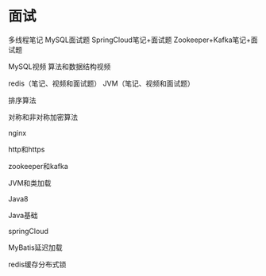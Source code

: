 # 面试



多线程笔记
MySQL面试题
SpringCloud笔记+面试题
Zookeeper+Kafka笔记+面试题

MySQL视频
算法和数据结构视频


redis（笔记、视频和面试题）
JVM（笔记、视频和面试题）





排序算法

对称和非对称加密算法

nginx

http和https

zookeeper和kafka

JVM和类加载

Java8

Java基础

springCloud

MyBatis延迟加载

redis缓存分布式锁



